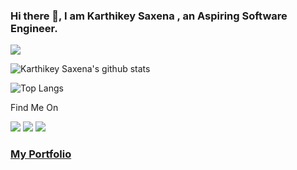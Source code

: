 ### Hi there 👋, I am Karthikey Saxena , an Aspiring Software Engineer.


![](https://komarev.com/ghpvc/?username=karthikeysaxena2507&color=green)

![Karthikey Saxena's github stats](https://github-readme-stats.vercel.app/api?username=karthikeysaxena2507&show_icons=true&hide=issues,prs&theme=radical)

![Top Langs](https://github-readme-stats.vercel.app/api/top-langs/?username=karthikeysaxena2507&hide=html,css&theme=radical)

Find Me On

[![](https://img.icons8.com/fluent/48/000000/linkedin.png)](https://www.linkedin.com/in/karthikey-saxena-69944b177/)
[![](https://img.icons8.com/fluent/48/000000/instagram-new.png)](https://www.instagram.com/karthikeysaxena/)
[![](https://img.icons8.com/fluent/48/000000/facebook-new.png)](https://www.facebook.com/kartikey.saxena.71/)

### [My Portfolio](https://karthikey-saxena.netlify.app/)
